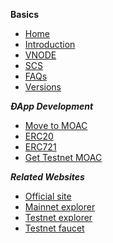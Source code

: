 **Basics**
- [Home](https://github.com/MOACChain/moac-core/wiki/HOME)
- [Introduction](https://github.com/MOACChain/moac-core/wiki/Introduction)
- [VNODE](https://github.com/MOACChain/moac-core/wiki/VNODE)
- [SCS](https://github.com/MOACChain/moac-core/wiki/SCS)
- [FAQs](https://github.com/MOACChain/moac-core/wiki/FAQs)
- [Versions](https://github.com/MOACChain/moac-core/wiki/versions)

***ÐApp Development***

- [Move to MOAC](https://github.com/MOACChain/moac-core/wiki/MoveToMOAC)
- [ERC20](https://github.com/MOACChain/moac-core/wiki/ERC20)
- [ERC721](https://github.com/MOACChain/moac-core/wiki/ERC721)
- [Get Testnet MOAC](https://github.com/MOACChain/moac-core/issues/1)

***Related Websites***

- [Official site](http://www.moac.io)
- [Mainnet explorer](http://explorer.moac.io/home)
- [Testnet explorer](http://47.75.144.55:3000/home)
- [Testnet faucet](http://faucet.moacpool.tk:8080/)


